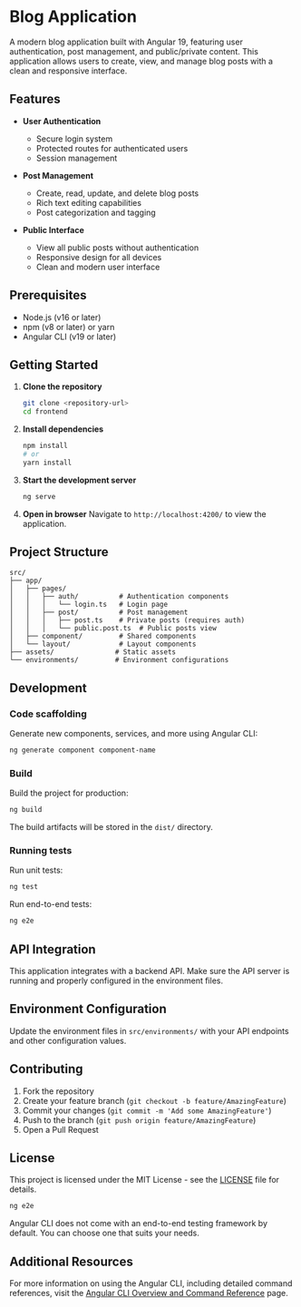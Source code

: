 # Blog Application

A modern blog application built with Angular 19, featuring user authentication, post management, and public/private content. This application allows users to create, view, and manage blog posts with a clean and responsive interface.

## Features

- **User Authentication**
  - Secure login system
  - Protected routes for authenticated users
  - Session management

- **Post Management**
  - Create, read, update, and delete blog posts
  - Rich text editing capabilities
  - Post categorization and tagging

- **Public Interface**
  - View all public posts without authentication
  - Responsive design for all devices
  - Clean and modern user interface

## Prerequisites

- Node.js (v16 or later)
- npm (v8 or later) or yarn
- Angular CLI (v19 or later)

## Getting Started

1. **Clone the repository**
   ```bash
   git clone <repository-url>
   cd frontend
   ```

2. **Install dependencies**
   ```bash
   npm install
   # or
   yarn install
   ```

3. **Start the development server**
   ```bash
   ng serve
   ```

4. **Open in browser**
   Navigate to `http://localhost:4200/` to view the application.

## Project Structure

```
src/
├── app/
│   ├── pages/
│   │   ├── auth/          # Authentication components
│   │   │   └── login.ts   # Login page
│   │   ├── post/          # Post management
│   │   │   ├── post.ts    # Private posts (requires auth)
│   │   │   └── public.post.ts  # Public posts view
│   ├── component/         # Shared components
│   └── layout/            # Layout components
├── assets/               # Static assets
└── environments/         # Environment configurations
```

## Development

### Code scaffolding

Generate new components, services, and more using Angular CLI:

```bash
ng generate component component-name
```

### Build

Build the project for production:

```bash
ng build
```

The build artifacts will be stored in the `dist/` directory.

### Running tests

Run unit tests:
```bash
ng test
```

Run end-to-end tests:
```bash
ng e2e
```

## API Integration

This application integrates with a backend API. Make sure the API server is running and properly configured in the environment files.

## Environment Configuration

Update the environment files in `src/environments/` with your API endpoints and other configuration values.

## Contributing

1. Fork the repository
2. Create your feature branch (`git checkout -b feature/AmazingFeature`)
3. Commit your changes (`git commit -m 'Add some AmazingFeature'`)
4. Push to the branch (`git push origin feature/AmazingFeature`)
5. Open a Pull Request

## License

This project is licensed under the MIT License - see the [LICENSE](LICENSE) file for details.

```bash
ng e2e
```

Angular CLI does not come with an end-to-end testing framework by default. You can choose one that suits your needs.

## Additional Resources

For more information on using the Angular CLI, including detailed command references, visit the [Angular CLI Overview and Command Reference](https://angular.dev/tools/cli) page.
